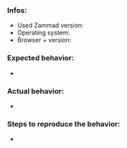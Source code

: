 <!--
Hi there - thanks for filling an issue. Please ensure the following things before creating an issue - thank you! 🤓

- Search existing issues and the CHANGELOG.md for your issue - there might be a solution already
- Make sure to use the latest version of Zammad if possible
- Add the `log/production.log` file from your system. Attention: Make sure no confidential data is in it!
- Please write the issue in english

* This textblock will be removed automaticly when you submit the issue*
-->

### Infos:

* Used Zammad version: 
* Operating system: 
* Browser + version: 


### Expected behavior:

* 


### Actual behavior:

* 


### Steps to reproduce the behavior:

* 

